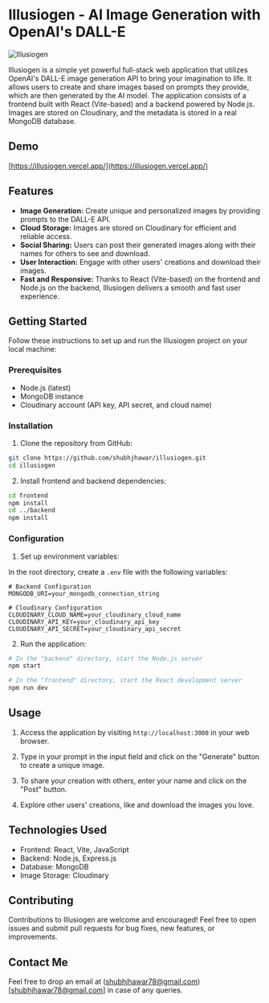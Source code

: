 # Illusiogen - AI Image Generation with OpenAI's DALL-E

![Illusiogen](https://your-image-url.com)

Illusiogen is a simple yet powerful full-stack web application that utilizes OpenAI's DALL-E image generation API to bring your imagination to life. It allows users to create and share images based on prompts they provide, which are then generated by the AI model. The application consists of a frontend built with React (Vite-based) and a backend powered by Node.js. Images are stored on Cloudinary, and the metadata is stored in a real MongoDB database.

## Demo

[https://illusiogen.vercel.app/](https://illusiogen.vercel.app/)

## Features

- **Image Generation:** Create unique and personalized images by providing prompts to the DALL-E API.
- **Cloud Storage:** Images are stored on Cloudinary for efficient and reliable access.
- **Social Sharing:** Users can post their generated images along with their names for others to see and download.
- **User Interaction:** Engage with other users' creations and download their images.
- **Fast and Responsive:** Thanks to React (Vite-based) on the frontend and Node.js on the backend, Illusiogen delivers a smooth and fast user experience.

## Getting Started

Follow these instructions to set up and run the Illusiogen project on your local machine:

### Prerequisites

- Node.js (latest)
- MongoDB instance
- Cloudinary account (API key, API secret, and cloud name)

### Installation

1. Clone the repository from GitHub:

```bash
git clone https://github.com/shubhjhawar/illusiogen.git
cd illusiogen
```

2. Install frontend and backend dependencies:

```bash
cd frontend
npm install
cd ../backend
npm install
```

### Configuration

1. Set up environment variables:

In the root directory, create a `.env` file with the following variables:

```plaintext
# Backend Configuration
MONGODB_URI=your_mongodb_connection_string

# Cloudinary Configuration
CLOUDINARY_CLOUD_NAME=your_cloudinary_cloud_name
CLOUDINARY_API_KEY=your_cloudinary_api_key
CLOUDINARY_API_SECRET=your_cloudinary_api_secret
```

2. Run the application:

```bash
# In the "backend" directory, start the Node.js server
npm start

# In the "frontend" directory, start the React development server
npm run dev
```

## Usage

1. Access the application by visiting `http://localhost:3000` in your web browser.

2. Type in your prompt in the input field and click on the "Generate" button to create a unique image.

3. To share your creation with others, enter your name and click on the "Post" button.

4. Explore other users' creations, like and download the images you love.

## Technologies Used

- Frontend: React, Vite, JavaScript
- Backend: Node.js, Express.js
- Database: MongoDB
- Image Storage: Cloudinary

## Contributing

Contributions to Illusiogen are welcome and encouraged! Feel free to open issues and submit pull requests for bug fixes, new features, or improvements.

## Contact Me

Feel free to drop an email at (shubhjhawar78@gmail.com)[shubhjhawar78@gmail.com] in case of any queries.
